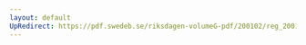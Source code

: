 ```yaml
---
layout: default
UpRedirect: https://pdf.swedeb.se/riksdagen-volumeG-pdf/200102/reg_200102/reg_200102_0240.pdf
---
```

